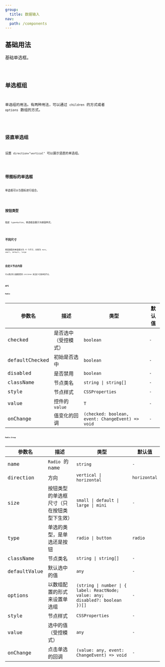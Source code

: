 ```yaml
---
group:
  title: 数据输入
nav:
  path: /components
---
```


## 基础用法

基础单选框。

<code src="./__demo__/basic">

## 单选框组

单选组的用法。有两种用法，可以通过 `children` 的方式或者 `options` 数组的方式。

<code src="./__demo__/radio_group">

## 竖直单选组

设置 `direction="vertical"` 可以展示竖直的单选组。

<code src="./__demo__/direction">

## 带图标的单选框

单选框可以与图标进行组合。

<code src="./__demo__/icon">

## 按钮类型

指定 `type=button`，单选框会展示为按钮样式。

<code src="./__demo__/radio_button">

## 不同尺寸

按钮类型的单选框分为 4 个尺寸，分别为 `mini`, `small`, `default`, `large`

<code src="./__demo__/size">

## 自定义节点内容

可以通过传入函数类型的 children 来自定义渲染单选节点。

<code src="./__demo__/custom_render">

## API

### Radio

| 参数名 | 描述 | 类型 | 默认值 |
| --- | --- | --- | --- |
| checked | 是否选中（受控模式） | `boolean` | `-` |
| defaultChecked | 初始是否选中 | `boolean` | `-` |
| disabled | 是否禁用 | `boolean` | `-` |
| className | 节点类名 | `string \| string[] ` | `-` |
| style | 节点样式 | `CSSProperties` | `-` |
| value | 控件的 `value` | `T` | `-` |
| onChange | 值变化的回调 | `(checked: boolean, event: ChangeEvent) => void` | `-` |

### Radio.Group

| 参数名 | 描述 | 类型 | 默认值 |
| --- | --- | --- | --- |
| name | `Radio` 的 name | `string` | `-` |
| direction | 方向 | `vertical \| horizontal` | `horizontal` |
| size | 按钮类型的单选框尺寸（只在按钮类型下生效） | `small \| default \| large \| mini` | `-` |
| type | 单选的类型，是单选还是按钮 | `radio \| button` | `radio` |
| className | 节点类名 | `string \| string[]` | `-` |
| defaultValue | 默认选中的值 | `any` | `-` |
| options | 以数组配置的形式来设置单选组 | `(string \| number \| { label: ReactNode; value: any; disabled?: boolean })[]` | `-` |
| style | 节点样式 | `CSSProperties` | `-` |
| value | 选中的值（受控模式） | `any` | `-` |
| onChange | 点击单选的回调 | `(value: any, event: ChangeEvent) => void` | `-` |
